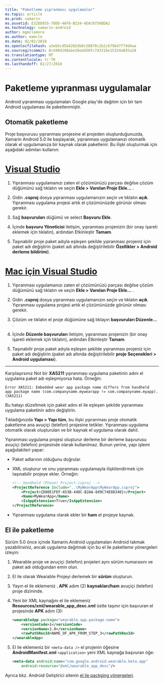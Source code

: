 ```yaml
---
title: "Paketleme yıpranması uygulamalar"
ms.topic: article
ms.prod: xamarin
ms.assetid: E32DD855-78DD-46F8-B234-4EAC0756BDA2
ms.technology: xamarin-android
author: mgmclemore
ms.author: mamcle
ms.date: 02/02/2018
ms.openlocfilehash: a3eb5cd5b4202db8c58870c2b2c679b47f79d4aa
ms.sourcegitcommit: 6cd40d190abe38edd50fc74331be15324a845a28
ms.translationtype: MT
ms.contentlocale: tr-TR
ms.lasthandoff: 02/27/2018
---
```

# <a name="packaging-wear-apps"></a>Paketleme yıpranması uygulamalar

Android yıpranması uygulamaları Google play'de dağıtım için bir tam Android uygulaması ile paketlenmiştir. 

## <a name="automatic-packaging"></a>Otomatik paketleme

Proje başvurusu yıpranması projesine el projeden oluşturduğunuzda, Xamarin Android 5.0 ile başlayarak, yıpranması uygulamanızı otomatik olarak el uygulamanıza bir kaynak olarak paketlenir. Bu ilişki oluşturmak için aşağıdaki adımları kullanın: 

# <a name="visual-studiotabvswin"></a>[Visual Studio](#tab/vswin)

1. Yıpranması uygulamanızı zaten el çözümünüzü parçası değilse çözüm düğümünü sağ tıklatın ve seçin **Ekle > Varolan Proje Ekle...** .

2. Gidin **.csproj** dosya yıpranması uygulamanızın seçin ve tıklatın **açık**. Yıpranması uygulama projesi artık el çözümünüzde görünür olması gerekir.

3. Sağ **başvuruları** düğümü ve select **Başvuru Ekle**.

4. İçinde **başvuru Yöneticisi** iletişim, yıpranması projenizin (bir onay işareti eklemek için tıklatın), ardından Etkinleştir **Tamam**.

5. Taşınabilir proje paket adıyla eşleşen şekilde yıpranması projeniz için paket adı değiştirin (paket adı altında değiştirilebilir **Özellikler > Android derleme bildirimi**).

# <a name="visual-studio-for-mactabvsmac"></a>[Mac için Visual Studio](#tab/vsmac)

1. Yıpranması uygulamanızı zaten el çözümünüzü parçası değilse çözüm düğümünü sağ tıklatın ve seçin **Ekle > Varolan Proje Ekle...** .

2. Gidin **.csproj** dosya yıpranması uygulamanızın seçin ve tıklatın **açık**. Yıpranması uygulama projesi artık el çözümünüzde görünür olması gerekir.

3. Çözüm ve tıklatın el proje düğümüne sağ tıklayın **başvuruları Düzenle...** .

4. İçinde **Düzenle başvuruları** iletişim, yıpranması projenizin (bir onay işareti eklemek için tıklatın), ardından Etkinleştir **Tamam**.

5. Taşınabilir proje paket adıyla eşleşen şekilde yıpranması projeniz için paket adı değiştirin (paket adı altında değiştirilebilir **proje Seçenekleri > Android uygulaması**).

-----


Karşılaşırsınız Not bir **XA5211** yıpranması uygulama paketinin adını el uygulama paket adı eşleşmiyorsa hata. Örneğin:

```shell
Error XA5211: Embedded wear app package name differs from handheld 
app package name (com.companyname.mywearapp != com.companyname.myapp). (XA5211)
```

Bu hatayı düzeltmek için paket adını el ile eşleşen şekilde yıpranması uygulama paketinin adını değiştirin.

Tıkladığınızda **Yapı > Yapı tüm**, bu ilişki yıpranması proje otomatik paketleme ana avuçiçi (telefon) projesine tetikler. Yıpranması uygulama otomatik olarak oluşturulan ve bir kaynak el uygulama olarak dahil.

Yıpranması uygulama projesi oluşturur derleme bir derleme başvurusu avuçiçi (telefon) projesinde olarak kullanılmaz. Bunun yerine, yapı işlemi aşağıdakileri yapar:

-   Paket adlarının olduğunu doğrular. 

-   XML oluşturur ve onu yıpranması uygulamayla ilişkilendirmek için taşınabilir projeye ekler. Örneğin: 

    ```xml
    <!-- Handheld (Phone) Project.csproj -->
    <ProjectReference Include="..\MyWearApp\MyWearApp.csproj">
        <Project>{D80E1FEF-653B-448C-B2AA-609C74E88340}</Project>
        <Name>MyWearApp</Name>
        <IsAppExtension>True</IsAppExtension>
    </ProjectReference>
    ```

-   Yıpranması uygulama olarak ekler bir **ham** el projeye kaynak. 


## <a name="manual-packaging"></a>El ile paketleme

Sürüm 5.0 önce içinde Xamarin.Android uygulamaları Android takmak yazabilirsiniz, ancak uygulama dağıtmak için bu el ile paketleme yönergeleri izleyin: 

1. Wearable proje ve avuçiçi (telefon) projeleri aynı sürüm numarasını ve paket adı olduğundan emin olun.

2. El ile olarak Wearable Projeyi derlemek bir **sürüm** oluşturun.

3. Yayın el ile eklemeniz **. APK** adım (2) **kaynakları/ham** avuçiçi (telefon) proje dizininde.

4. Yeni bir XML kaynağını el ile eklemeniz **Resources/xml/wearable_app_desc.xml** üstte taşınır için başvuran el projesinde **APK** adım (3):

    ```xml
    <wearableApp package="wearable.app.package.name">
        <versionCode>1</versionCode>
        <versionName>1.0</versionName>
        <rawPathResId>NAME_OF_APK_FROM_STEP_3</rawPathResId>
    </wearableApp>
    ```

5. El ile eklemeniz bir `<meta-data />` el projenin öğesine **AndroidManifest.xml** `<application>` yeni XML kaynağa başvuran öğe:

    ```xml
    <meta-data android:name="com.google.android.wearable.beta.app"
        android:resource="@xml/wearable_app_desc"/>
    ```

Ayrıca bkz. Android Geliştirici sitenin [el ile packging yönergeleri](https://developer.android.com/training/wearables/apps/packaging.html#PackageManually).

